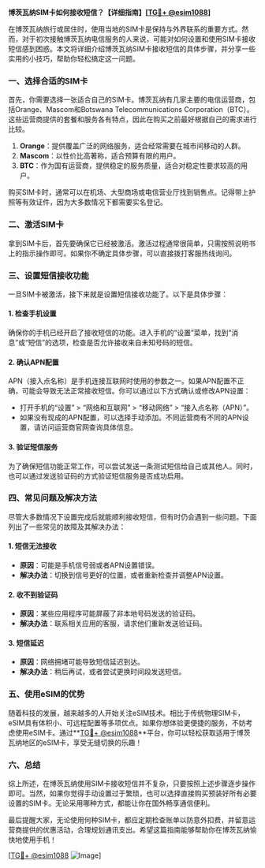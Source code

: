 **博茨瓦纳SIM卡如何接收短信？【详细指南】[[TG💪+ @esim1088](https://t.me/s/esim1088)]**

在博茨瓦纳旅行或居住时，使用当地的SIM卡是保持与外界联系的重要方式。然而，对于初次接触博茨瓦纳电信服务的人来说，可能对如何设置和使用SIM卡接收短信感到困惑。本文将详细介绍博茨瓦纳SIM卡接收短信的具体步骤，并分享一些实用的小技巧，帮助你轻松搞定这一问题。

### 一、选择合适的SIM卡

首先，你需要选择一张适合自己的SIM卡。博茨瓦纳有几家主要的电信运营商，包括Orange、Mascom和Botswana Telecommunications Corporation（BTC）。这些运营商提供的套餐和服务各有特点，因此在购买之前最好根据自己的需求进行比较。

1. **Orange**：提供覆盖广泛的网络服务，适合经常需要在城市间移动的人群。
2. **Mascom**：以性价比高著称，适合预算有限的用户。
3. **BTC**：作为国有运营商，提供稳定的服务质量，适合对稳定性要求较高的用户。

购买SIM卡时，通常可以在机场、大型商场或电信营业厅找到销售点。记得带上护照等有效证件，因为大多数情况下都需要实名登记。

### 二、激活SIM卡

拿到SIM卡后，首先要确保它已经被激活。激活过程通常很简单，只需按照说明书上的指示操作即可。如果你不确定具体步骤，可以直接拨打客服热线询问。

### 三、设置短信接收功能

一旦SIM卡被激活，接下来就是设置短信接收功能了。以下是具体步骤：

#### 1. 检查手机设置
确保你的手机已经开启了接收短信的功能。进入手机的“设置”菜单，找到“消息”或“短信”的选项，检查是否允许接收来自未知号码的短信。

#### 2. 确认APN配置
APN（接入点名称）是手机连接互联网时使用的参数之一。如果APN配置不正确，可能会导致无法正常接收短信。你可以通过以下方式确认或修改APN设置：

- 打开手机的“设置” > “网络和互联网” > “移动网络” > “接入点名称（APN）”。
- 如果没有现成的APN配置，可以选择手动添加。不同运营商有不同的APN设置，请访问运营商官网查询具体信息。

#### 3. 验证短信服务
为了确保短信功能正常工作，可以尝试发送一条测试短信给自己或其他人。同时，也可以通过发送验证码的方式验证短信服务是否成功启用。

### 四、常见问题及解决方法

尽管大多数情况下设置完成后就能顺利接收短信，但有时仍会遇到一些问题。下面列出了一些常见的故障及其解决办法：

#### 1. 短信无法接收
- **原因**：可能是手机信号弱或者APN设置错误。
- **解决办法**：切换到信号更好的位置，或者重新检查并调整APN设置。

#### 2. 收不到验证码
- **原因**：某些应用程序可能屏蔽了非本地号码发送的验证码。
- **解决办法**：联系相关应用的客服，请求他们重新发送验证码。

#### 3. 短信延迟
- **原因**：网络拥堵可能导致短信延迟到达。
- **解决办法**：稍后再试，或者尝试更换时间段发送短信。

### 五、使用eSIM的优势

随着科技的发展，越来越多的人开始关注eSIM技术。相比于传统物理SIM卡，eSIM具有体积小、可远程配置等多项优点。如果你想体验更便捷的服务，不妨考虑使用eSIM卡。通过**[TG💪+ @esim1088](https://t.me/s/esim1088)**平台，你可以轻松获取适用于博茨瓦纳地区的eSIM卡，享受无缝切换的乐趣！

### 六、总结

综上所述，在博茨瓦纳使用SIM卡接收短信并不复杂，只要按照上述步骤逐步操作即可。当然，如果你觉得手动设置过于繁琐，也可以选择直接购买预装好所有必要设置的SIM卡。无论采用哪种方式，都能让你在国外畅享通信便利。

最后提醒大家，无论使用何种SIM卡，都应定期检查账单以防意外扣费，并留意运营商提供的优惠活动，合理规划通讯支出。希望这篇指南能够帮助你在博茨瓦纳愉快地使用手机！

[[TG💪+ @esim1088](https://t.me/s/esim1088) ![Image](https://i.postimg.cc/4NQfJmqS/Snipaste-2025-05-13-00-14-12.png)]